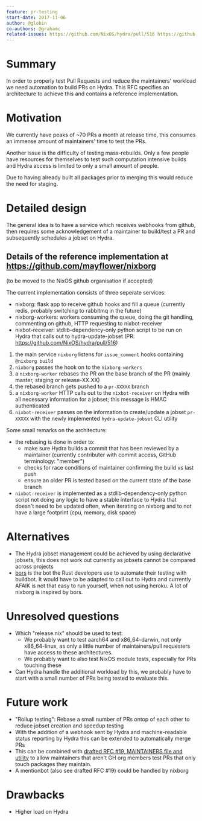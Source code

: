 ```yaml
---
feature: pr-testing
start-date: 2017-11-06
author: @globin
co-authors: @grahamc
related-issues: https://github.com/NixOS/hydra/pull/516 https://github.com/mayflower/nixborg
---
```


# Summary
[summary]: #summary

In order to properly test Pull Requests and reduce the maintainers' workload
we need automation to build PRs on Hydra. This RFC specifies an architecture
to achieve this and contains a reference implementation.

# Motivation
[motivation]: #motivation

We currently have peaks of ~70 PRs a month at release time, this consumes an
immense amount of maintainers' time to test the PRs.

Another issue is the difficulty of testing mass-rebuilds. Only a few people
have resources for themselves to test such computation intensive builds and
Hydra access is limited to only a small amount of people.

Due to having already built all packages prior to merging this would reduce
the need for staging.

# Detailed design
[design]: #detailed-design

The general idea is to have a service which receives webhooks from github,
then requires some acknowledgement of a maintainer to build/test a PR and
subsequently schedules a jobset on Hydra.

## Details of the reference implementation at https://github.com/mayflower/nixborg
(to be moved to the NixOS github organisation if accepted)

The current implementation consists of three seperate services:
 - nixborg: flask app to receive github hooks and fill a queue (currently redis, probably switching to rabbitmq in the future)
 - nixborg-workers: workers consuming the queue, doing the git handling, commenting on github, HTTP requesting to nixbot-receiver
 - nixbot-receiver: stdlib-dependency-only python script to be run on Hydra that calls out to hydra-update-jobset (PR: https://github.com/NixOS/hydra/pull/516)

1. the main service `nixborg` listens for `issue_comment` hooks containing `@nixborg build`
2. `nixborg` passes the hook on to the `nixborg-workers`
3. a `nixborg-worker` rebases the PR on the base branch of the PR (mainly master, staging or release-XX.XX)
4. the rebased branch gets pushed to a `pr-XXXXX` branch
5. a `nixborg-worker` HTTP calls out to the `nixbot-receiver` on Hydra with all necessary information for a jobset; this message is HMAC authenticated
6. `nixbot-receiver` passes on the information to create/update a jobset `pr-XXXXX` with the newly implemented `hydra-update-jobset` CLI utility

Some small remarks on the architecture:
 - the rebasing is done in order to:
   - make sure Hydra builds a commit that has been reviewed by a maintainer (currently contributer with commit access, GitHub terminology: "member")
   - checks for race conditions of maintainer confirming the build vs last push
   - ensure an older PR is tested based on the current state of the base branch
 - `nixbot-receiver` is implemented as a stdlib-dependency-only python script not doing any logic to have a stable interface to Hydra that doesn't need to be updated
    often, when iterating on nixborg and to not have a large footprint (cpu, memory, disk space)

# Alternatives
[alternatives]: #alternatives

 - The Hydra jobset management could be achieved by using declarative jobsets, this does not work out currently as jobsets cannot be compared across projects
 - [bors](https://bors.tech/) is the bot the Rust developers use to automate their testing with buildbot. It would have to be adapted to call out to Hydra
   and currently AFAIK is not that easy to run yourself, when not using heroku. A lot of nixborg is inspired by bors.

# Unresolved questions
[unresolved]: #unresolved-questions

 - Which "release.nix" should be used to test:
   - We probably want to test aarch64 and x86_64-darwin, not only x86_64-linux, as only a little number of maintainers/pull requesters have access to these architectures.
   - We probably want to also test NixOS module tests, especially for PRs touching these
 - Can Hydra handle the additional workload by this, we probably have to start with a small number of PRs being tested to evaluate this.

# Future work
[future]: #future-work

 - "Rollup testing": Rebase a small number of PRs ontop of each other to reduce jobset creation and speedup testing
 - With the addition of a webhook sent by Hydra and machine-readable status reporting by Hydra this can be extended to automatically merge PRs
 - This can be combined with [drafted RFC #19, MAINTAINERS file and utility](https://github.com/NixOS/rfcs/pull/19) to allow maintainers that aren't GH org members test PRs
   that only touch packages they maintain.
 - A mentionbot (also see drafted RFC #19) could be handled by nixborg

# Drawbacks
[drawbacks]: #drawbacks

 - Higher load on Hydra
